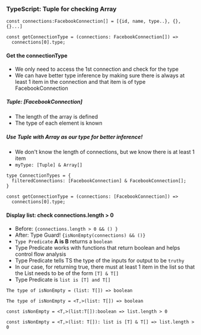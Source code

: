 ### TypeScript: Tuple for checking Array 
```
const connections:FacebookConnection[] = [{id, name, type..}, {}, {}...]

const getConnectionType = (connections: FacebookConnection[]) =>
  connections[0].type;

```
#### Get the connectionType
- We only need to access the 1st connection and check for the type
- We can have better type inference by making sure there is always at least 1 item in the connection and that item is of type FacebookConnection
##### Tuple: [FacebookConnection]
- The length of the array is defined
- The type of each element is known
##### Use Tuple with Array as our type for better inference!
- We don't know the length of connections, but we know there is at least 1 item
- `myType: [Tuple] & Array[]`
```
type ConnectionTypes = {
  filteredConnections: [FacebookConnection] & FacebookConnection[];
}

const getConnectionType = (connections: [FacebookConnection]) =>
  connections[0].type;

```

#### Display list: check connections.length > 0
- Before: `{connections.length > 0 && () }`
- After: Type Guard! `{isNonEmpty(connections) && ()}`
- `Type Predicate`  **A is B** returns a `boolean` 
- Type Predicate works with functions that return boolean and  helps control flow analysis
- Type Predicate tells TS the type of the inputs for output to be `truthy`
- In our case, for returning true, there must at least 1 item in the list so that the List needs to be of the form `[T] & T[]`
- Type Predicate is `list is [T] and T[]`
```
The type of isNonEmpty = (list: T[]) => boolean

The type of isNonEmpty = <T,>(list: T[]) => boolean

const isNonEmpty = <T,>(list:T[]):boolean => list.length > 0

const isNonEmpty = <T,>(list: T[]): list is [T] & T[] => list.length > 0 

```
